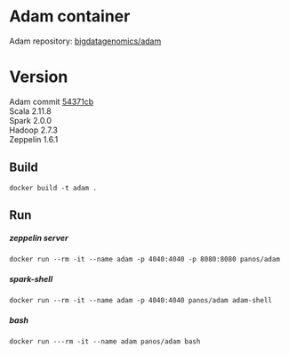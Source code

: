 # Adam container
Adam repository:  [bigdatagenomics/adam](https://github.com/bigdatagenomics/adam)

# Version
Adam commit [54371cb](https://github.com/bigdatagenomics/adam/commit/54371cbd83bfa64e3085ad4b05417ef0d1637c6c)  
Scala 2.11.8  
Spark 2.0.0  
Hadoop 2.7.3  
Zeppelin 1.6.1  

## Build
    docker build -t adam .

## Run
##### zeppelin server

    docker run --rm -it --name adam -p 4040:4040 -p 8080:8080 panos/adam

##### spark-shell

    docker run --rm -it --name adam -p 4040:4040 panos/adam adam-shell

##### bash

    docker run ---rm -it --name adam panos/adam bash
